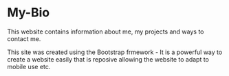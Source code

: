 # My-Bio
This website contains information about me, my projects and ways to contact me.

This site was created using the Bootstrap frmework - It is a powerful way to create a website easily that is reposive allowing the website to adapt to mobile use etc.
